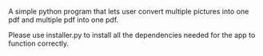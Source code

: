 A simple python program that lets user convert multiple pictures into one pdf and multiple pdf into one pdf.

Please use installer.py to install all the dependencies needed for the app to function correctly.
